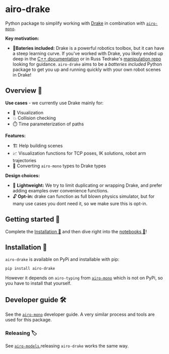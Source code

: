 # airo-drake
Python package to simplify working with [Drake](https://drake.mit.edu/) in combination with  [`airo-mono`](https://github.com/airo-ugent/airo-mono).

**Key motivation:**
  - 🔋**Bateries included:** Drake is a powerful robotics toolbox, but it can have a steep learning curve.
If you've worked with Drake, you likely ended up deep in the [C++ documentation](https://drake.mit.edu/doxygen_cxx/index.html) or in Russ Tedrake's [manipulation repo](https://github.com/RussTedrake/manipulation) looking for guidance. `airo-drake` aims to be a *batteries included* Python package to get you up and running quickly with your own robot scenes in Drake!

## Overview 🧾
**Use cases** - we currently use Drake mainly for:
  - 🎨 Visualization
  - 💥 Collision checking
  - ⏱️ Time parameterization of paths

**Features:**
  - 🏗️ Help building scenes
  - 📈 Visualization functions for TCP poses, IK solutions, robot arm trajectories
  - 🔄 Converting `airo-mono` types to Drake types

**Design choices:**
 - 🍃 **Lightweight:** We try to limit duplicating or wrapping Drake, and prefer adding examples over convenience functions.
  - 🔓 **Opt-in:** drake can function as full blown physics simulator, but for many use cases you dont need it, so we make sure this is opt-in.

## Getting started 🚀
Complete the [Installation 🔧](#installation-🔧) and then dive right into the [notebooks 📔](./notebooks/)!

## Installation 🔧
`airo-drake` is available on PyPi and installable with pip:
```
pip install airo-drake
```
However it depends on `airo-typing` from [`airo-mono`](https://github.com/airo-ugent/airo-mono) which is not on PyPi, so you have to install that yourself.

## Developer guide 🛠️
See the [`airo-mono`](https://github.com/airo-ugent/airo-mono) developer guide.
A very similar process and tools are used for this package.

### Releasing 🏷️
See [`airo-models`](https://github.com/airo-ugent/airo-models/tree/main),releasing `airo-drake` works the same way.